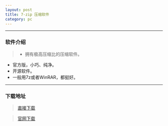 ```yaml
---
layout: post
title: 7-zip 压缩软件
category: pc
---
```



---
### 软件介绍
> * 拥有极高压缩比的压缩软件。
* 官方版，小巧、纯净。
* 开源软件。
* 一般用7z或者WinRAR，都挺好。



---
### 下载地址

> [直接下载](https://raw.githubusercontent.com/dagaoya/download/master/PC/7z1900-x64.exe)

> [官网下载](https://sparanoid.com/lab/7z/)



